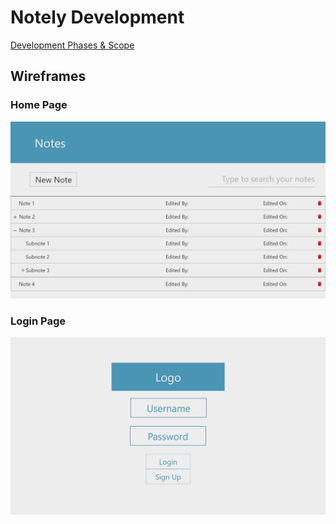 # Notely Development

[Development Phases & Scope](https://docs.google.com/document/d/17Zt3gz-4j0a407LKPTSoJrK1rGaPBuQ5PDHpiTVMtNw)

## Wireframes

### Home Page

![Home Page](wireframes/Home.png "Home Page")

### Login Page

![Login Page](wireframes/Login.png "Login Page")
